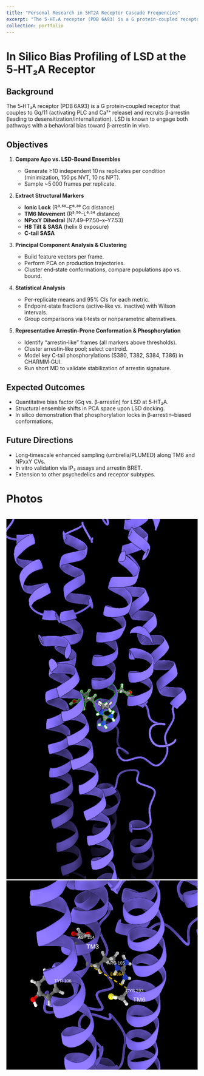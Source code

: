 ```yaml
---
title: "Personal Research in 5HT2A Receptor Cascade Frequencies"
excerpt: "The 5‑HT₂A receptor (PDB 6A93) is a G protein‑coupled receptor that couples to Gq/11 (activating PLC and Ca²⁺ release) and recruits β‑arrestin (leading to desensitization/internalization). LSD is known to engage both pathways with a behavioral bias toward β‑arrestin in vivo.<br/><img src='/images/6a93-overlay.png'>"
collection: portfolio
---
```

<!-- **Project Overview** -->
# In Silico Bias Profiling of LSD at the 5‑HT₂A Receptor

## Background
The 5‑HT₂A receptor (PDB 6A93) is a G protein‑coupled receptor that couples to Gq/11 (activating PLC and Ca²⁺ release) and recruits β‑arrestin (leading to desensitization/internalization). LSD is known to engage both pathways with a behavioral bias toward β‑arrestin in vivo.

## Objectives
1. **Compare Apo vs. LSD‑Bound Ensembles**  
   - Generate ≥10 independent 10 ns replicates per condition (minimization, 150 ps NVT, 10 ns NPT).  
   - Sample ~5 000 frames per replicate.

2. **Extract Structural Markers**  
   - **Ionic Lock** (R³·⁵⁰–E⁶·³⁰ Cα distance)  
   - **TM6 Movement** (R³·⁵⁰–L⁶·³⁴ distance)  
   - **NPxxY Dihedral** (N7.49–P7.50–x–Y7.53)  
   - **H8 Tilt & SASA** (helix 8 exposure)  
   - **C‑tail SASA**

3. **Principal Component Analysis & Clustering**  
   - Build feature vectors per frame.  
   - Perform PCA on production trajectories.  
   - Cluster end‑state conformations, compare populations apo vs. bound.

4. **Statistical Analysis**  
   - Per‑replicate means and 95% CIs for each metric.  
   - Endpoint‑state fractions (active‑like vs. inactive) with Wilson intervals.  
   - Group comparisons via t‑tests or nonparametric alternatives.

5. **Representative Arrestin‑Prone Conformation & Phosphorylation**  
   - Identify “arrestin‑like” frames (all markers above thresholds).  
   - Cluster arrestin‑like pool; select centroid.  
   - Model key C‑tail phosphorylations (S380, T382, S384, T386) in CHARMM‑GUI.  
   - Run short MD to validate stabilization of arrestin signature.

## Expected Outcomes
- Quantitative bias factor (Gq vs. β‑arrestin) for LSD at 5‑HT₂A.  
- Structural ensemble shifts in PCA space upon LSD docking.  
- In silico demonstration that phosphorylation locks in β‑arrestin–biased conformations.

## Future Directions
- Long‑timescale enhanced sampling (umbrella/PLUMED) along TM6 and NPxxY CVs.  
- In vitro validation via IP₃ assays and arrestin BRET.  
- Extension to other psychedelics and receptor subtypes.


# Photos
<br/><img src='/images/DRY-motif.png'>
<br/><img src='/images/TM3-TM6.png'>
